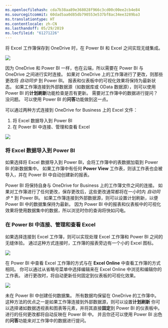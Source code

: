 ```yaml
---
ms.openlocfilehash: cda7b38aa89e368028f966c3cd00c00ee2cb4e84
ms.sourcegitcommit: 60dad5aa0d85db790553e537bf8ac34ee3289ba3
ms.translationtype: HT
ms.contentlocale: zh-CN
ms.lasthandoff: 05/29/2019
ms.locfileid: "61271226"
---
```

将 Excel 工作簿保存到 OneDrive 时，在 Power BI 和 Excel 之间实现无缝集成。

![](media/5-4-connect-onedrive-for-business/5-4_1.png)

因为 OneDrive 和 Power BI 一样，也在云端，所以需要在 Power BI 与 OneDrive 之间进行实时连接。 如果对 OneDrive 上的工作簿进行了更改，则那些更改将 *自动同步* 到 Power BI。 报表和仪表板中的可视化效果将保持为最新状态。 如果工作簿连接到外部数据源（如数据库或 OData 数据源），则可以使用 Power BI 的**计划刷新**功能检查是否有更新。 需要对工作簿中的数据进行提问？ 没问题。 可以使用 Power BI 的**问答**功能做到这一点。

可以通过两种方式连接到 OneDrive for Business 上的 Excel 文件：

1. 将 Excel 数据导入到 Power BI
2. 在 Power BI 中连接、管理和查看 Excel

![](media/5-4-connect-onedrive-for-business/5-4_3.png)

### <a name="import-excel-data-into-power-bi"></a>将 Excel 数据导入到 Power BI
如果选择将 Excel 数据导入到 Power BI，会将工作簿中的表数据加载到 Power BI 的新数据集中。 如果工作簿中有任何 **Power View** 工作表，则该工作表也会被导入，并在 Power BI 中自动创建新的报表。

Power BI 将保持自身与 OneDrive for Business 上的工作簿文件之间的连接。 如果对工作簿进行了任何更改，保存更改后，这些更改通常都将在一小时内 *自动同步* * 到 Power BI。 如果工作簿连接到外部数据源，则可以设置计划刷新，以便 Power BI 中的数据集保持为最新。 因为 Power BI 中的报表和仪表板中的可视化效果将使用数据集中的数据，所以浏览时你的查询将快如闪电。

### <a name="connect-manage-and-view-excel-in-power-bi"></a>在 Power BI 中连接、管理和查看 Excel
如果选择连接到 Excel 工作簿，则可以实现处理 Excel 工作簿和 Power BI 之间的无缝体验。 通过这种方式连接时，工作簿的报表旁边有一个小的 Excel 图标。

![](media/5-4-connect-onedrive-for-business/5-4_4.png)

在 Power BI 中查看 Excel 工作簿的方式与在 **Excel Online** 中查看工作簿的方式相同。 你可以通过从省略号菜单中选择编辑来在 Excel Online 中浏览和编辑你的工作表。 进行更改时，将自动更新任何固定到仪表板的可视化效果。

![](media/5-4-connect-onedrive-for-business/5-4_5.png)

未在 Power BI 中创建任何数据集。 所有数据均保留在 OneDrive 的工作簿中。 这种方法的优点之一是如果工作簿连接到外部数据源，则可以设置**计划刷新** 你可以选择诸如数据透视表和图表等元素，并将其直接**固定**到 Power BI 的仪表板中。 进行的任何更改都将自动反映在 Power BI 中。 并且你还可以使用 Power BI 出色的**问答**功能来对工作簿中的数据进行提问。  

